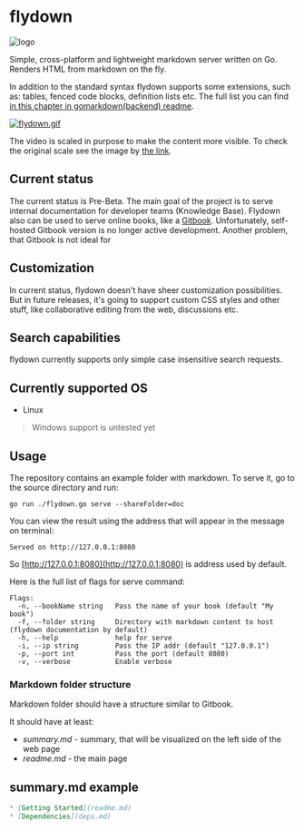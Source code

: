 # flydown

![logo](https://i.ibb.co/sq28KyP/flydown-logo-small.png)

Simple, cross-platform and lightweight markdown server written on Go. Renders HTML from markdown on the fly. 

In addition to the standard syntax flydown supports some extensions, such as: tables, fenced code blocks, definition lists etc. The full list you can find [in this chapter in gomarkdown(backend) readme](https://github.com/gomarkdown/markdown#extensions).

[![flydown.gif](https://s5.gifyu.com/images/flydown4f30dd47ccd462e7.gif)](https://gifyu.com/image/mJP3)

The video is scaled in purpose to make the content more visible. To check the original scale see the image by [the link](https://s5.gifyu.com/images/flydown_orig_scale.png).

## Current status

The current status is Pre-Beta. The main goal of the project is to serve internal documentation for developer teams (Knowledge Base). 
Flydown also can be used to serve online books, like a [Gitbook](https://github.com/GitbookIO/gitbook). Unfortunately, self-hosted Gitbook version is no longer active development. Another problem, that Gitbook is not ideal for  

## Customization
In current status, flydown doesn't have sheer customization possibilities. 
But in future releases, it's going to support custom CSS styles and other stuff, like collaborative editing from the web, discussions etc.

## Search capabilities 
flydown currently supports only simple case insensitive search requests. 

## Currently supported OS
* Linux

> Windows support is untested yet

## Usage 

The repository contains an example folder with markdown. To serve it, go to the source directory and run:
```
go run ./flydown.go serve --shareFolder=doc 
```
You can view the result using the address that will appear in the message on terminal: 

```
Served on http://127.0.0.1:8080
```
So [http://127.0.0.1:8080](http://127.0.0.1:8080) is address used by default.

Here is the full list of flags for serve command:

```
Flags:
  -n, --bookName string   Pass the name of your book (default "My book")
  -f, --folder string     Directory with markdown content to host (flydown documentation by default) 
  -h, --help              help for serve
  -i, --ip string         Pass the IP addr (default "127.0.0.1")
  -p, --port int          Pass the port (default 8080)
  -v, --verbose           Enable verbose
```

### Markdown folder structure

Markdown folder should have a structure similar to Gitbook. 

It should have at least:
* *summary.md* - summary, that will be visualized on the left side of the web page
* *readme.md* - the main page

## summary.md example

```markdown
* [Getting Started](readme.md)
* [Dependencies](deps.md)
```

